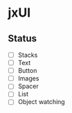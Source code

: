 # jxUI

## Status

- [ ] Stacks
- [ ] Text
- [ ] Button
- [ ] Images
- [ ] Spacer
- [ ] List
- [ ] Object watching